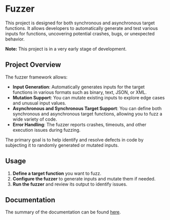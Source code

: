 #  Fuzzer 

This project is designed for both synchronous and asynchronous target functions. It allows developers to automatically generate and test various inputs for functions, uncovering potential crashes, bugs, or unexpected behavior.

**Note:** This project is in a very early stage of development.


## Project Overview

The fuzzer framework allows:

- **Input Generation**: Automatically generates inputs for the target functions in various formats such as binary, text, JSON, or XML.
- **Mutation Support**: You can mutate existing inputs to explore edge cases and unusual input values.
- **Asynchronous and Synchronous Target Support**: You can define both synchronous and asynchronous target functions, allowing you to fuzz a wide variety of code.
- **Error Handling**: The fuzzer reports crashes, timeouts, and other execution issues during fuzzing.

The primary goal is to help identify and resolve defects in code by subjecting it to randomly generated or mutated inputs.

## Usage

1. **Define a target function** you want to fuzz.
2. **Configure the fuzzer** to generate inputs and mutate them if needed.
3. **Run the fuzzer** and review its output to identify issues.


## Documentation

The summary of the documentation can be found [here](documentation/src/SUMMARY.md).
